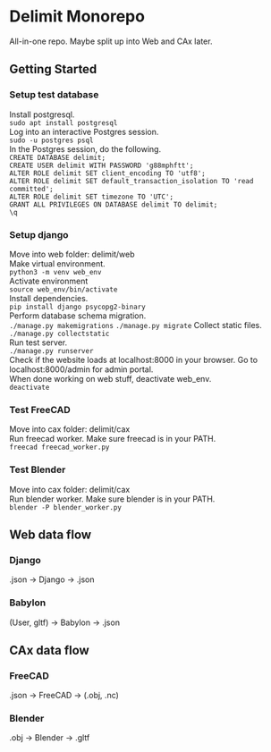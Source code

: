 # Delimit Monorepo
All-in-one repo. Maybe split up into Web and CAx later.

## Getting Started
### Setup test database
Install postgresql.  
```sudo apt install postgresql```  
Log into an interactive Postgres session.  
```sudo -u postgres psql```  
In the Postgres session, do the following.  
```CREATE DATABASE delimit;```  
```CREATE USER delimit WITH PASSWORD 'g88mphftt';```  
```ALTER ROLE delimit SET client_encoding TO 'utf8';```  
```ALTER ROLE delimit SET default_transaction_isolation TO 'read committed';```  
```ALTER ROLE delimit SET timezone TO 'UTC';```  
```GRANT ALL PRIVILEGES ON DATABASE delimit TO delimit;```  
```\q```
### Setup django
Move into web folder: delimit/web  
Make virtual environment.  
```python3 -m venv web_env```  
Activate environment  
```source web_env/bin/activate```  
Install dependencies.  
```pip install django psycopg2-binary```  
Perform database schema migration.  
```./manage.py makemigrations```
```./manage.py migrate```
Collect static files.  
```./manage.py collectstatic```  
Run test server.  
```./manage.py runserver```  
Check if the website loads at localhost:8000 in your browser. Go to localhost:8000/admin for admin portal.  
When done working on web stuff, deactivate web_env.  
```deactivate```  
### Test FreeCAD
Move into cax folder: delimit/cax  
Run freecad worker. Make sure freecad is in your PATH.  
```freecad freecad_worker.py```  
### Test Blender
Move into cax folder: delimit/cax  
Run blender worker. Make sure blender is in your PATH.  
```blender -P blender_worker.py```  

## Web data flow
### Django
.json -> Django -> .json
### Babylon
(User, gltf) -> Babylon -> .json

## CAx data flow
### FreeCAD
.json -> FreeCAD -> (.obj, .nc)
### Blender
.obj -> Blender -> .gltf

